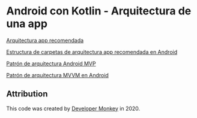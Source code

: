 # Android con Kotlin - Arquitectura de una app

[Arquitectura app recomendada](https://github.com/arbems/Android-with-Kotlin-App-Architecture/tree/master/Arquitectura%20app%20recomendada)

[Estructura de carpetas de arquitectura app recomendada en Android](https://github.com/arbems/Android-with-Kotlin-App-Architecture/tree/master/Estructura%20de%20carpetas%20de%20arquitectura%20app%20recomendada)

[Patrón de arquitectura Android MVP](https://github.com/arbems/Android-with-Kotlin-App-Architecture/tree/master/Patr%C3%B3n%20de%20arquitectura%20MVP)

[Patrón de arquitectura MVVM en Android](https://github.com/arbems/Android-with-Kotlin-App-Architecture/tree/master/Patr%C3%B3n%20de%20arquitectura%20MVVM)

## Attribution

This code was created by [Developer Monkey](https://developermonkey.es) in 2020.
